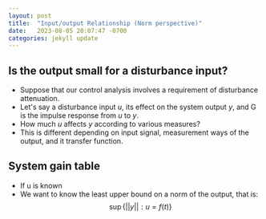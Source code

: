 ```yaml
---
layout: post
title:  "Input/output Relationship (Norm perspective)"
date:   2023-08-05 20:07:47 -0700
categories: jekyll update
---
```


## Is the output small for a disturbance input?
- Suppose that our control analysis involves a requirement of disturbance attenuation.
- Let's say a disturbance input $u$, its effect on the system output $y$, and G is the impulse response from $u$ to $y$.
- How much $u$ affects $y$ according to various measures?
- This is different depending on input signal, measurement ways of the output, and it transfer function.

## System gain table
- If u is known
- We want to know the least upper bound on a norm of the output, that is:
  $$\sup \{||y|| : u=f(t)\} $$
 

